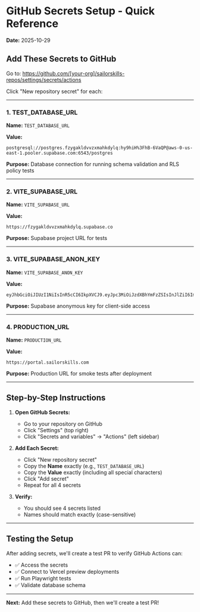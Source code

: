 # GitHub Secrets Setup - Quick Reference
**Date:** 2025-10-29

## Add These Secrets to GitHub

Go to: https://github.com/[your-org]/sailorskills-repos/settings/secrets/actions

Click "New repository secret" for each:

---

### 1. TEST_DATABASE_URL

**Name:** `TEST_DATABASE_URL`

**Value:**
```
postgresql://postgres.fzygakldvvzxmahkdylq:hy9hiH%3FhB-6VaQP@aws-0-us-east-1.pooler.supabase.com:6543/postgres
```

**Purpose:** Database connection for running schema validation and RLS policy tests

---

### 2. VITE_SUPABASE_URL

**Name:** `VITE_SUPABASE_URL`

**Value:**
```
https://fzygakldvvzxmahkdylq.supabase.co
```

**Purpose:** Supabase project URL for tests

---

### 3. VITE_SUPABASE_ANON_KEY

**Name:** `VITE_SUPABASE_ANON_KEY`

**Value:**
```
eyJhbGciOiJIUzI1NiIsInR5cCI6IkpXVCJ9.eyJpc3MiOiJzdXBhYmFzZSIsInJlZiI6ImZ6eWdha2xkdnZ6eG1haGtkeWxxIiwicm9sZSI6ImFub24iLCJpYXQiOjE3NTQwODM4OTgsImV4cCI6MjA2OTY1OTg5OH0.8BNDF5zmpk2HFdprTjsdOWTDh_XkAPdTnGo7omtiVIk
```

**Purpose:** Supabase anonymous key for client-side access

---

### 4. PRODUCTION_URL

**Name:** `PRODUCTION_URL`

**Value:**
```
https://portal.sailorskills.com
```

**Purpose:** Production URL for smoke tests after deployment

---

## Step-by-Step Instructions

1. **Open GitHub Secrets:**
   - Go to your repository on GitHub
   - Click "Settings" (top right)
   - Click "Secrets and variables" → "Actions" (left sidebar)

2. **Add Each Secret:**
   - Click "New repository secret"
   - Copy the **Name** exactly (e.g., `TEST_DATABASE_URL`)
   - Copy the **Value** exactly (including all special characters)
   - Click "Add secret"
   - Repeat for all 4 secrets

3. **Verify:**
   - You should see 4 secrets listed
   - Names should match exactly (case-sensitive)

---

## Testing the Setup

After adding secrets, we'll create a test PR to verify GitHub Actions can:
- ✅ Access the secrets
- ✅ Connect to Vercel preview deployments
- ✅ Run Playwright tests
- ✅ Validate database schema

---

**Next:** Add these secrets to GitHub, then we'll create a test PR!
